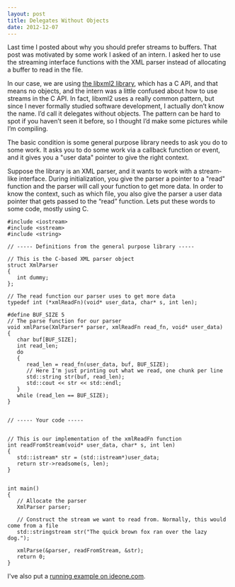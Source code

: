 ```yaml
---
layout: post
title: Delegates Without Objects
date: 2012-12-07
---
```


Last time I posted about why you should prefer streams to buffers. That post was motivated by some work I asked of an intern. I asked her to use the streaming interface functions with the XML parser instead of allocating a buffer to read in the file.

In our case, we are using [the libxml2 library](http://www.xmlsoft.org/), which has a C API, and that means no objects, and the intern was a little confused about how to use streams in the C API. In fact, libxml2 uses a really common pattern, but since I never formally studied software development, I actually don’t know the name. I’d call it delegates without objects. The pattern can be hard to spot if you haven’t seen it before, so I thought I’d make some pictures while I’m compiling.

The basic condition is some general purpose library needs to ask you do to some work. It asks you to do some work via a callback function or event, and it gives you a "user data" pointer to give the right context.

Suppose the library is an XML parser, and it wants to work with a stream-like interface. During initialization, you give the parser a pointer to a "read" function and the parser will call your function to get more data. In order to know the context, such as which file, you also give the parser a user data pointer that gets passed to the “read” function. Lets put these words to some code, mostly using C.

```
#include <iostream>
#include <sstream>
#include <string>

// ----- Definitions from the general purpose library -----

// This is the C-based XML parser object
struct XmlParser
{
   int dummy;
};

// The read function our parser uses to get more data
typedef int (*xmlReadFn)(void* user_data, char* s, int len);

#define BUF_SIZE 5
// The parse function for our parser
void xmlParse(XmlParser* parser, xmlReadFn read_fn, void* user_data)
{
   char buf[BUF_SIZE];
   int read_len;
   do
   {
      read_len = read_fn(user_data, buf, BUF_SIZE);
      // Here I'm just printing out what we read, one chunk per line
      std::string str(buf, read_len);
      std::cout << str << std::endl;
   }
   while (read_len == BUF_SIZE);
}


// ----- Your code -----


// This is our implementation of the xmlReadFn function
int readFromStream(void* user_data, char* s, int len)
{
   std::istream* str = (std::istream*)user_data;
   return str->readsome(s, len);
}


int main()
{
   // Allocate the parser
   XmlParser parser;

   // Construct the stream we want to read from. Normally, this would come from a file
   std::stringstream str("The quick brown fox ran over the lazy dog.");

   xmlParse(&parser, readFromStream, &str);
   return 0;
}
```

I've also put a [running example on ideone.com](http://ideone.com/4Daryg).
